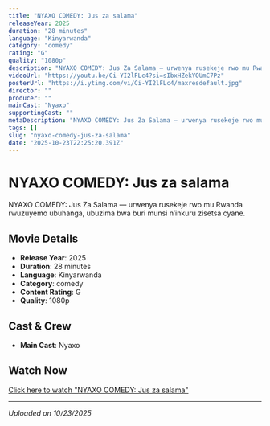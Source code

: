 ```yaml
---
title: "NYAXO COMEDY: Jus za salama"
releaseYear: 2025
duration: "28 minutes"
language: "Kinyarwanda"
category: "comedy"
rating: "G"
quality: "1080p"
description: "NYAXO COMEDY: Jus Za Salama — urwenya rusekeje rwo mu Rwanda rwuzuyemo ubuhanga, ubuzima bwa buri munsi n’inkuru zisetsa cyane."
videoUrl: "https://youtu.be/Ci-YI2lFLc4?si=sIbxHZekYOUmC7Pz"
posterUrl: "https://i.ytimg.com/vi/Ci-YI2lFLc4/maxresdefault.jpg"
director: ""
producer: ""
mainCast: "Nyaxo"
supportingCast: ""
metaDescription: "NYAXO COMEDY: Jus Za Salama — urwenya rusekeje rwo mu Rwanda rwuzuyemo ubuhanga, ubuzima bwa buri munsi n’inkuru zisetsa cyane...."
tags: []
slug: "nyaxo-comedy-jus-za-salama"
date: "2025-10-23T22:25:20.391Z"
---
```


# NYAXO COMEDY: Jus za salama

NYAXO COMEDY: Jus Za Salama — urwenya rusekeje rwo mu Rwanda rwuzuyemo ubuhanga, ubuzima bwa buri munsi n’inkuru zisetsa cyane.

## Movie Details

- **Release Year**: 2025
- **Duration**: 28 minutes
- **Language**: Kinyarwanda
- **Category**: comedy
- **Content Rating**: G
- **Quality**: 1080p

## Cast & Crew

- **Main Cast**: Nyaxo

## Watch Now

[Click here to watch "NYAXO COMEDY: Jus za salama"](https://youtu.be/Ci-YI2lFLc4?si=sIbxHZekYOUmC7Pz)

---

*Uploaded on 10/23/2025*

